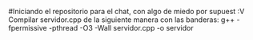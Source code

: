 #Iniciando el repositorio para el chat, con algo de miedo por supuest :V
Compilar servidor.cpp de la siguiente manera con las banderas: 
g++ -fpermissive -pthread -O3 -Wall  servidor.cpp -o servidor
